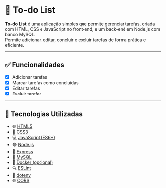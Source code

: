 # 📝 To-do List

**To-do List** é uma aplicação simples que permite gerenciar tarefas, criada com HTML, CSS e JavaScript no front-end, e um back-end em Node.js com banco MySQL.  
Permite adicionar, editar, concluir e excluir tarefas de forma prática e eficiente.

---

## ✅ Funcionalidades

- [x] Adicionar tarefas  
- [x] Marcar tarefas como concluídas  
- [x] Editar tarefas  
- [x] Excluir tarefas  

---

## 🚀 Tecnologias Utilizadas
- 🌐 [HTML5](https://developer.mozilla.org/pt-BR/docs/Web/HTML)  
- 🎨 [CSS3](https://developer.mozilla.org/pt-BR/docs/Web/CSS)  
- 💻 [JavaScript (ES6+)](https://developer.mozilla.org/pt-BR/docs/Web/JavaScript)  
- 🟢 [Node.js](https://nodejs.org/en/)  
- 🚂 [Express](https://expressjs.com/)  
- 🐬 [MySQL](https://www.mysql.com/)  
- 🐳 [Docker (opcional)](https://www.docker.com/)  
- 🔍 [ESLint](https://eslint.org/)  
- 🔐 [dotenv](https://github.com/motdotla/dotenv)  
- 🌐 [CORS](https://github.com/expressjs/cors)  
